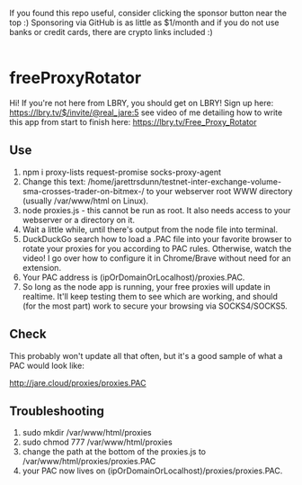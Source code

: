 If you found this repo useful, consider clicking the sponsor button near the top :) Sponsoring via GitHub is as little as $1/month and if you do not use banks or credit cards, there are crypto links included :)<br /><br />
# freeProxyRotator

Hi! If you're not here from LBRY, you should get on LBRY! Sign up here: https://lbry.tv/$/invite/@real_jare:5 see video of me detailing how to write this app from start to finish here: https://lbry.tv/Free_Proxy_Rotator

## Use

1. npm i proxy-lists request-promise socks-proxy-agent
2. Change this text: /home/jarettrsdunn/testnet-inter-exchange-volume-sma-crosses-trader-on-bitmex-/ to your webserver root WWW directory (usually /var/www/html on Linux).
2. node proxies.js - this cannot be run as root. It also needs access to your webserver or a directory on it.
3. Wait a little while, until there's output from the node file into terminal.
4. DuckDuckGo search how to load a .PAC file into your favorite browser to rotate your proxies for you according to PAC rules. Otherwise, watch the video! I go over how to configure it in Chrome/Brave without need for an extension.
5. Your PAC address is (ipOrDomainOrLocalhost)/proxies.PAC.
6. So long as the node app is running, your free proxies will update in realtime. It'll keep testing them to see which are working, and should (for the most part) work to secure your browsing via SOCKS4/SOCKS5.

## Check


This probably won't update all that often, but it's a good sample of what a PAC would look like:


http://jare.cloud/proxies/proxies.PAC


## Troubleshooting



1. sudo mkdir /var/www/html/proxies
2. sudo chmod 777 /var/www/html/proxies 
3. change the path at the bottom of the proxies.js to /var/www/html/proxies/proxies.PAC
4. your PAC now lives on (ipOrDomainOrLocalhost)/proxies/proxies.PAC.

